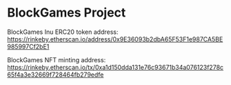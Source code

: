 # BlockGames Project


BlockGames Inu ERC20 token address: 
https://rinkeby.etherscan.io/address/0x9E36093b2dbA65F53F1e987CA5BE985997Cf2bE1


BlockGames NFT minting address: https://rinkeby.etherscan.io/tx/0xa1d150dda131e76c93671b34a076123f278c65f4a3e32669f728464fb279edfe

